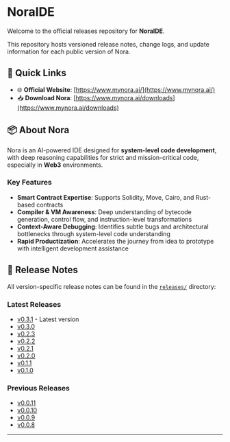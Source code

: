 # NoraIDE

Welcome to the official releases repository for **NoraIDE**.

This repository hosts versioned release notes, change logs, and update information for each public version of Nora.

## 🔗 Quick Links

- 🌐 **Official Website**: [https://www.mynora.ai/](https://www.mynora.ai/)
- 📥 **Download Nora**: [https://www.mynora.ai/downloads](https://www.mynora.ai/downloads)

## 📦 About Nora

Nora is an AI-powered IDE designed for **system-level code development**, with deep reasoning capabilities for strict and mission-critical code, especially in **Web3** environments.

### Key Features

- **Smart Contract Expertise**: Supports Solidity, Move, Cairo, and Rust-based contracts
- **Compiler & VM Awareness**: Deep understanding of bytecode generation, control flow, and instruction-level transformations
- **Context-Aware Debugging**: Identifies subtle bugs and architectural bottlenecks through system-level code understanding
- **Rapid Productization**: Accelerates the journey from idea to prototype with intelligent development assistance

## 🔖 Release Notes

All version-specific release notes can be found in the [`releases/`](./releases) directory:

### Latest Releases

- [v0.3.1](./releases/v0.3.1.md) - Latest version
- [v0.3.0](./releases/v0.3.0.md)
- [v0.2.3](./releases/v0.2.3.md)
- [v0.2.2](./releases/v0.2.2.md)
- [v0.2.1](./releases/v0.2.1.md)
- [v0.2.0](./releases/v0.2.0.md)
- [v0.1.1](./releases/v0.1.1.md)
- [v0.1.0](./releases/v0.1.0.md)

### Previous Releases

- [v0.0.11](./releases/v0.0.11.md)
- [v0.0.10](./releases/v0.0.10.md)
- [v0.0.9](./releases/v0.0.9.md)
- [v0.0.8](./releases/v0.0.8.md)

---
